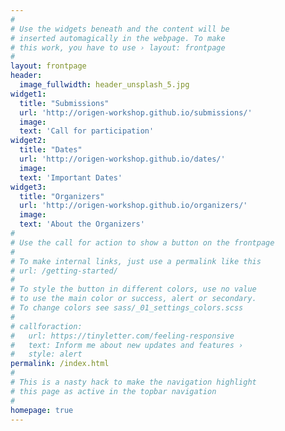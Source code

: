 ```yaml
---
#
# Use the widgets beneath and the content will be
# inserted automagically in the webpage. To make
# this work, you have to use › layout: frontpage
#
layout: frontpage
header:
  image_fullwidth: header_unsplash_5.jpg
widget1:
  title: "Submissions"
  url: 'http://origen-workshop.github.io/submissions/'
  image: 
  text: 'Call for participation'
widget2:
  title: "Dates"
  url: 'http://origen-workshop.github.io/dates/'
  image: 
  text: 'Important Dates'
widget3:
  title: "Organizers"
  url: 'http://origen-workshop.github.io/organizers/'
  image: 
  text: 'About the Organizers'
#
# Use the call for action to show a button on the frontpage
#
# To make internal links, just use a permalink like this
# url: /getting-started/
#
# To style the button in different colors, use no value
# to use the main color or success, alert or secondary.
# To change colors see sass/_01_settings_colors.scss
#
# callforaction:
#   url: https://tinyletter.com/feeling-responsive
#   text: Inform me about new updates and features ›
#   style: alert
permalink: /index.html
#
# This is a nasty hack to make the navigation highlight
# this page as active in the topbar navigation
#
homepage: true
---
```

